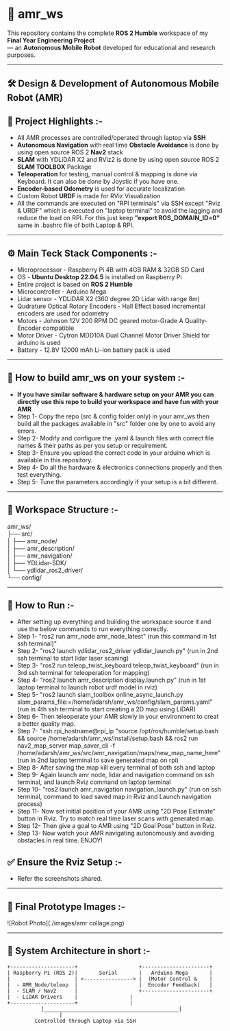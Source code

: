 # 📍 amr_ws

This repository contains the complete **ROS 2 Humble** workspace of my **Final Year Engineering Project**<br> 
— an **Autonomous Mobile Robot** developed for educational and research purposes.

---

## 🛠️ Design & Development of Autonomous Mobile Robot (AMR)

## 🎯 Project Highlights :-

- All AMR processes are controlled/operated through laptop via **SSH**
- **Autonomous Navigation** with real time **Obstacle Avoidance** is done by using open source ROS 2 **Nav2** stack
- **SLAM** with YDLiDAR X2 and RViz2 is done by using open source ROS 2 **SLAM TOOLBOX** Package
- **Teleoperation** for testing, manual control & mapping is done via Keyboard. It can also be done by Joystic if you have one.
- **Encoder-based Odometry** is used for accurate localization 
- Custom Robot **URDF** is made for RViz Visualization
- All the commands are executed on "RPI terminals" via SSH except "Rviz & URDF" which is executed on "laptop terminal" to avoid the lagging and reduce the load on RPI. For this just keep **"export ROS_DOMAIN_ID=0"** same in .bashrc file of both Laptop & RPI.

---

## ⚙️ Main Teck Stack Components :-     
-  Microprocessor - Raspberry Pi 4B with 4GB RAM & 32GB SD Card
-  OS - **Ubuntu Desktop 22.04.5** is installed on Raspberry Pi
-  Entire project is based on **ROS 2 Humble**   
-  Microcontroller - Arduino Mega
-  Lidar sensor - YDLiDAR X2 (360 degree 2D Lidar with range 8m)
-  Qudrature Optical Rotary Encoders - Hall Effect based incremental encoders are used for odometry    
-  Motors - Johnson 12V 200 RPM DC geared motor-Grade A Quality-Encoder compatible   
-  Motor Driver - Cytron MDD10A Dual Channel Motor Driver Shield for arduino is used
-  Battery - 12.8V 12000 mAh Li-ion battery pack is used

---

## 🚀 How to build amr_ws on your system :-
-  **If you have similar software & hardware setup on your AMR you can directly use this repo to build your workspace and have fun with your AMR**
-  Step 1- Copy the repo (src & config folder only) in your amr_ws then build all the packages available in "src" folder one by one to avoid any errors.
-  Step 2- Modify and configure the .yaml & launch files with correct file names & their paths as per you setup or requirement.
-  Step 3- Ensure you upload the correct code in your arduino which is available in this repository.  
-  Step 4- Do all the hardware & electronics connections properly and then test everything.
-  Step 5- Tune the parameters accordingly if your setup is a bit different.

---

## 📁 Workspace Structure :-
amr_ws/<br>
├── src/<br>
│   ├── amr_node/<br>
│   ├── amr_description/<br>
│   ├── amr_navigation/<br>
│   ├── YDLidar-SDK/<br>
│   └── ydlidar_ros2_driver/<br>
└── config/<br>


---

## 📝 How to Run :-
- After setting up everything and building the workspace source it and use the below commands to run everything correctly.
- Step 1- "ros2 run amr_node amr_node_latest"	(run this command in 1st ssh terminal)"
- Step 2- "ros2 launch ydlidar_ros2_driver ydlidar_launch.py"		(run in 2nd ssh terminal to start lidar laser scaning)
- Step 3- "ros2 run teleop_twist_keyboard teleop_twist_keyboard"	(run in 3rd ssh terminal for teleoperation for mapping)
- Step 4- "ros2 launch amr_description display.launch.py"		(run in 1st laptop terminal to launch robot urdf model in rviz)
- Step 5- "ros2 launch slam_toolbox online_async_launch.py slam_params_file:=/home/adarsh/amr_ws/config/slam_params.yaml"	(run in 4th ssh terminal to start creating a 2D map using LiDAR)
- Step 6- Then teleoperate your AMR slowly in your environment to creat a better quality map.
- Step 7- "ssh rpi_hostname@rpi_ip "source /opt/ros/humble/setup.bash && source /home/adarsh/amr_ws/install/setup.bash && ros2 run nav2_map_server map_saver_cli -f /home/adarsh/amr_ws/src/amr_navigation/maps/new_map_name_here"	(run in 2nd laptop terminal to save generated map on rpi)
- Step 8- After saving the map kill every terminal of both ssh and laptop 
- Step 9- Again launch amr node, lidar and navigation command on ssh terminal, and launch Rviz command on laptop terminal
- Step 10- "ros2 launch amr_navigation navigation_launch.py"	(run on ssh terminal, command to load saved map in Rviz and Launch navigation process)
- Step 11- Now set initial position of your AMR using "2D Pose Estimate" button in Rviz. Try to match real time laser scans with generated map.
- Step 12- Then give a goal to AMR using "2D Goal Pose" button in Rviz.
- Step 13- Now watch your AMR navigating autonomously and avoiding obstacles in real time. ENJOY!

## ✅ Ensure the Rviz Setup :-
- Refer the screenshots shared.

---
## 📸 Final Prototype Images :-

![Robot Photo](./images/amr collage.png)

--------------------------------------------------------------------

## 🧱 System Architecture in short :-

```plaintext
+---------------------+                    +----------------------+
| Raspberry Pi (ROS 2)|       Serial       |   Arduino Mega       |
|                     | <----------------> |  (Motor Control &    |
|  - AMR_Node/teleop  |                    |  Encoder Feedback)   |
|  - SLAM / Nav2      |                    +----------------------+
|  - LiDAR Drivers    |					|       
+---------------------+					|
           |____________________________________________|
				 |
		 Controlled through Laptop via SSH	
	 
